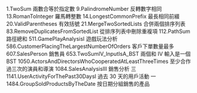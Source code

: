 1.TwoSum                                              兩數合等於指定數
9.PalindromeNumber                                    反轉數字相同
13.RomanToInteger                                     羅馬轉整數
14.LongestCommonPrefix                                最長相同前綴
20.ValidParentheses                                   有效括號
21.MergeTwoSortedLists                                合併兩個排序列表
83.RemoveDuplicatesFromSortedList                     從排序列表中刪除重複項
112.PathSum                                           路徑總和
511.GamePlayAnalysisI                                 遊戲玩法分析
586.CustomerPlacingTheLargestNumberOfOrders           客戶下單數量最多
607.SalesPerson                                       銷售員
653.TwoSumIV_InputIsA_BST                             兩個和 IV 輸入是一個 BST
1050.ActorsAndDirectorsWhoCooperatedAtLeastThreeTimes 至少合作過三次的演員和導演
1084.SalesAnalysisIII                                 銷售分析 三
1141.UserActivityForThePast30DaysI                    過去 30 天的用戶活動 一
1484.GroupSoldProductsByTheDate                       按日期分組銷售的產品